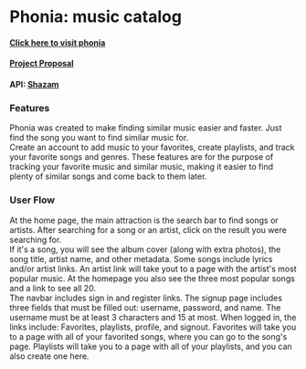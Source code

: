 # Phonia: music catalog
#### [Click here to visit phonia][1]
#### [Project Proposal][3] 
#### API: [Shazam][2]

### Features
 Phonia was created to make finding similar music easier and faster. Just find the song you want to find similar music for.  
 Create an account to add music to your favorites, create playlists, and track your favorite songs and genres. These features are for the purpose of tracking your favorite music and similar music, making it easier to find plenty of similar songs and come back to them later.  

 ### User Flow
 At the home page, the main attraction is the search bar to find songs or artists. After searching for a song or an artist, click on the result you were searching for.  
 If it's a song, you will see the album cover (along with extra photos), the song title, artist name, and other metadata. Some songs include lyrics and/or artist links. An artist link will take yout to a page with the artist's most popular music. At the homepage you also see the three most popular songs and a link to see all 20.  
 The navbar includes sign in and register links. The signup page includes three fields that must be filled out: username, password, and name. The username must be at least 3 characters and 15 at most. When logged in, the links include: Favorites, playlists, profile, and signout. Favorites will take you to a page with all of your favorited songs, where you can go to the song's page. Playlists will take you to a page with all of your playlists, and you can also create one here.  
 
 [1]:http://phonia-music-catalog.herokuapp.com/
 [2]:https://docs.google.com/document/d/1kkm7ZZ44HlivQF0Tgr9BXKhP3XvFaiuw3gmqggLEnWA/edit?usp=sharing[2]
 [3]:https://rapidapi.com/apidojo/api/shazam?
